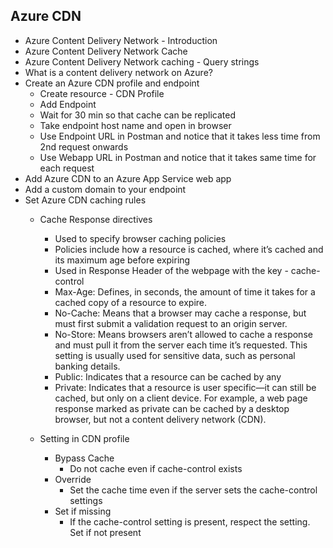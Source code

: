 ## Azure CDN
- Azure Content Delivery Network - Introduction
- Azure Content Delivery Network Cache
- Azure Content Delivery Network caching - Query strings
- What is a content delivery network on Azure?
- Create an Azure CDN profile and endpoint
  - Create resource - CDN Profile
  - Add Endpoint
  - Wait for 30 min so that cache can be replicated
  - Take endpoint host name and open in browser
  - Use Endpoint URL in Postman and notice that it takes less time from 2nd request onwards
  - Use Webapp URL in Postman and notice that it takes same time for each request
- Add Azure CDN to an Azure App Service web app
- Add a custom domain to your endpoint
- Set Azure CDN caching rules
  - Cache Response directives
    - Used to specify browser caching policies
    - Policies include how a resource is cached, where it’s cached and its maximum age before expiring
    - Used in Response Header of the webpage with the key - cache-control
    - Max-Age: Defines, in seconds, the amount of time it takes for a cached copy of a resource to expire.
    - No-Cache: Means that a browser may cache a response, but must first submit a validation request to an origin server.
    - No-Store: Means browsers aren’t allowed to cache a response and must pull it from the server each time it’s requested. This setting is usually used for sensitive data, such as personal banking details.
    - Public: Indicates that a resource can be cached by any
    - Private: Indicates that a resource is user specific—it can still be cached, but only on a client device. For example, a web page response marked as private can be cached by a desktop browser, but not a content delivery network (CDN).

  - Setting in CDN profile
    - Bypass Cache
      - Do not cache even if cache-control exists
    - Override
      - Set the cache time even if the server sets the cache-control settings
    - Set if missing
      - If the cache-control setting is present, respect the setting. Set if not present
